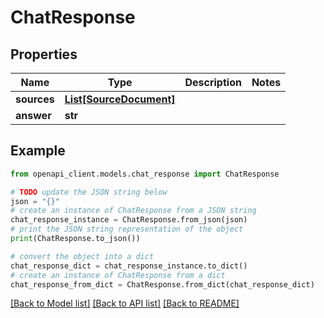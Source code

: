 # ChatResponse



## Properties

Name | Type | Description | Notes
------------ | ------------- | ------------- | -------------
**sources** | [**List[SourceDocument]**](SourceDocument.md) |  | 
**answer** | **str** |  | 

## Example

```python
from openapi_client.models.chat_response import ChatResponse

# TODO update the JSON string below
json = "{}"
# create an instance of ChatResponse from a JSON string
chat_response_instance = ChatResponse.from_json(json)
# print the JSON string representation of the object
print(ChatResponse.to_json())

# convert the object into a dict
chat_response_dict = chat_response_instance.to_dict()
# create an instance of ChatResponse from a dict
chat_response_from_dict = ChatResponse.from_dict(chat_response_dict)
```
[[Back to Model list]](../README.md#documentation-for-models) [[Back to API list]](../README.md#documentation-for-api-endpoints) [[Back to README]](../README.md)


